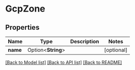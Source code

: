 # GcpZone

## Properties

Name | Type | Description | Notes
------------ | ------------- | ------------- | -------------
**name** | Option<**String**> |  | [optional]

[[Back to Model list]](../README.md#documentation-for-models) [[Back to API list]](../README.md#documentation-for-api-endpoints) [[Back to README]](../README.md)


